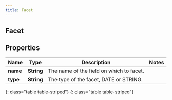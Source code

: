```yaml
---
title: Facet
---
```

## Facet


## Properties

| Name | Type | Description | Notes |
| ------------ | ------------- | ------------- | ------------- |
| **name** | **String** | The name of the field on which to facet. |  |
| **type** | **String** | The type of the facet, DATE or STRING. |  |
{: class="table table-striped"}
{: class="table table-striped"}


